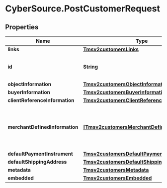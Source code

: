 # CyberSource.PostCustomerRequest

## Properties
Name | Type | Description | Notes
------------ | ------------- | ------------- | -------------
**links** | [**Tmsv2customersLinks**](Tmsv2customersLinks.md) |  | [optional] 
**id** | **String** | The id of the Customer Token. | [optional] 
**objectInformation** | [**Tmsv2customersObjectInformation**](Tmsv2customersObjectInformation.md) |  | [optional] 
**buyerInformation** | [**Tmsv2customersBuyerInformation**](Tmsv2customersBuyerInformation.md) |  | [optional] 
**clientReferenceInformation** | [**Tmsv2customersClientReferenceInformation**](Tmsv2customersClientReferenceInformation.md) |  | [optional] 
**merchantDefinedInformation** | [**[Tmsv2customersMerchantDefinedInformation]**](Tmsv2customersMerchantDefinedInformation.md) | Object containing the custom data that the merchant defines.  | [optional] 
**defaultPaymentInstrument** | [**Tmsv2customersDefaultPaymentInstrument**](Tmsv2customersDefaultPaymentInstrument.md) |  | [optional] 
**defaultShippingAddress** | [**Tmsv2customersDefaultShippingAddress**](Tmsv2customersDefaultShippingAddress.md) |  | [optional] 
**metadata** | [**Tmsv2customersMetadata**](Tmsv2customersMetadata.md) |  | [optional] 
**embedded** | [**Tmsv2customersEmbedded**](Tmsv2customersEmbedded.md) |  | [optional] 


